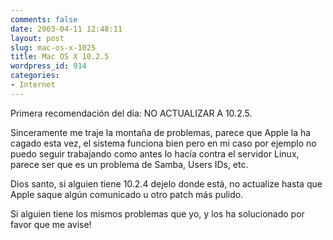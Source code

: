 ```yaml
---
comments: false
date: 2003-04-11 12:48:11
layout: post
slug: mac-os-x-1025
title: Mac OS X 10.2.5
wordpress_id: 914
categories:
- Internet
---
```


Primera recomendación del día: NO ACTUALIZAR A 10.2.5.





Sinceramente me traje la montaña de problemas, parece que Apple la ha cagado esta vez, el sistema funciona bien pero en mi caso por ejemplo no puedo seguir trabajando como antes lo hacía contra el servidor Linux, parece ser que es un problema de Samba, Users IDs, etc.





Dios santo, si alguien tiene 10.2.4 dejelo donde está, no actualize hasta que Apple saque algún comunicado u otro patch más pulido.





Si alguien tiene los mismos problemas que yo, y los ha solucionado por favor que me avise!




 
